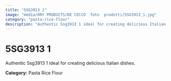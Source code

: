 ```yaml
---
title: "5SG3913 1"
image: "media/DRY PRODUCTS/DE CECCO  foto  prodotti/5SG3913_1.jpg"
category: "pasta-rice-flour"
description: "Authentic 5sg3913 1 ideal for creating delicious Italian dishes."
---
```


# 5SG3913 1

Authentic 5sg3913 1 ideal for creating delicious Italian dishes.

**Category:** Pasta Rice Flour
